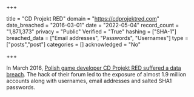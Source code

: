 +++

title = "CD Projekt RED"
domain = "https://cdprojektred.com"
date_breached = "2016-03-01"
date = "2022-05-04"
record_count = "1,871,373"
privacy = "Public"
Verified = "True"
hashing = ["SHA-1"]
breached_data = ["Email addresses", "Passwords", "Usernames"]
type = ["posts","post"]
categories = []
acknowledged = "No"


+++


In March 2016, <a href="http://forums.cdprojektred.com/forum/en/the-witcher-series/news-aa/7248610-important-potential-unauthorized-access-to-the-forums%E2%80%99-data" target="_blank" rel="noopener">Polish game developer CD Projekt RED suffered a data breach</a>. The hack of their forum led to the exposure of almost 1.9 million accounts along with usernames, email addresses and salted SHA1 passwords.

